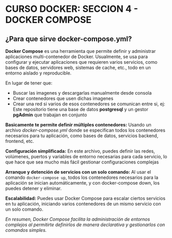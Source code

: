 # CURSO DOCKER: SECCION 4 - DOCKER COMPOSE

## ¿Para que sirve docker-compose.yml?

**Docker Compose** es una herramienta que permite definir y administrar aplicaciones multi-contenedor de Docker. Usualmente, se usa para configurar y ejecutar aplicaciones que requieren varios servicios, como bases de datos, servidores web, sistemas de cache, etc., todo en un entorno aislado y reproducible.

En lugar de tener que:
- Buscar las imagenes y descargarlas manualmente desde consola
- Crear contenedores que usen dichas imagenes
- Crear una red si varios de esos contenedores se comunican entre si, ej: Este repositorio tiene una base de datos **postgresql** y un gestor **pgAdmin** que trabajan en conjunto

**Basicamente te permite definir múltiples contenedores:** Usando un archivo *docker-compose.yml* donde se especifican todos los contenedores necesarios para tu aplicación, como bases de datos, servicios backend, frontend, etc.

**Configuración simplificada:** En este archivo, puedes definir las redes, volúmenes, puertos y variables de entorno necesarias para cada servicio, lo que hace que sea mucho más fácil gestionar configuraciones complejas

**Arranque y detención de servicios con un solo comando:** Al usar el comando ```docker-compose up```, todos los contenedores necesarios para la aplicación se inician automáticamente, y con docker-compose down, los puedes detener y eliminar.

**Escalabilidad:** Puedes usar Docker Compose para escalar ciertos servicios en tu aplicación, iniciando varios contenedores de un mismo servicio con un solo comando.

*En resumen, Docker Compose facilita la administración de entornos complejos al permitirte definirlos de manera declarativa y gestionarlos con comandos simples.*